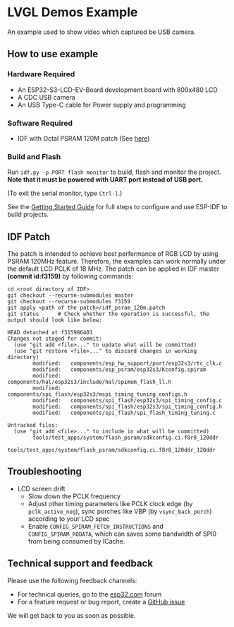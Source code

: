 # LVGL Demos Example

An example used to show video which captured be USB camera.

## How to use example

### Hardware Required

* An ESP32-S3-LCD-EV-Board development board with 800x480 LCD
* A CDC USB camera
* An USB Type-C cable for Power supply and programming

### Software Required

* IDF with Octal PSRAM 120M patch (See [here](../factory/README.md#idf-patch))

### Build and Flash

Run `idf.py -p PORT flash monitor` to build, flash and monitor the project. **Note that it must be powered with UART port instead of USB port.**

(To exit the serial monitor, type ``Ctrl-]``.)

See the [Getting Started Guide](https://docs.espressif.com/projects/esp-idf/en/latest/get-started/index.html) for full steps to configure and use ESP-IDF to build projects.

## IDF Patch

The patch is intended to achieve best perfermance of RGB LCD by using PSRAM 120MHz feature. Therefore, the examples can work normally under the default LCD PCLK of 18 MHz.
The patch can be applied in IDF master **(commit id:f3159)** by following commands:
```
cd <root directory of IDF>
git checkout --recurse-submodules master
git checkout --recurse-submodules f3159
git apply <path of the patch>/idf_psram_120m.patch
git status      # Check whether the operation is successful, the output should look like below:

HEAD detached at f315986401
Changes not staged for commit:
  (use "git add <file>..." to update what will be committed)
  (use "git restore <file>..." to discard changes in working directory)
        modified:   components/esp_hw_support/port/esp32s3/rtc_clk.c
        modified:   components/esp_psram/esp32s3/Kconfig.spiram
        modified:   components/hal/esp32s3/include/hal/spimem_flash_ll.h
        modified:   components/spi_flash/esp32s3/mspi_timing_tuning_configs.h
        modified:   components/spi_flash/esp32s3/spi_timing_config.c
        modified:   components/spi_flash/esp32s3/spi_timing_config.h
        modified:   components/spi_flash/spi_flash_timing_tuning.c

Untracked files:
  (use "git add <file>..." to include in what will be committed)
        tools/test_apps/system/flash_psram/sdkconfig.ci.f8r8_120ddr
        tools/test_apps/system/flash_psram/sdkconfig.ci.f8r8_120ddr_120ddr
```

## Troubleshooting

* LCD screen drift
  * Slow down the PCLK frequency
  * Adjust other timing parameters like PCLK clock edge (by `pclk_active_neg`), sync porches like VBP (by `vsync_back_porch`) according to your LCD spec
  * Enable `CONFIG_SPIRAM_FETCH_INSTRUCTIONS` and `CONFIG_SPIRAM_RODATA`, which can saves some bandwidth of SPI0 from being consumed by ICache.

## Technical support and feedback

Please use the following feedback channels:

* For technical queries, go to the [esp32.com](https://esp32.com/) forum
* For a feature request or bug report, create a [GitHub issue](https://github.com/espressif/esp-idf/issues)

We will get back to you as soon as possible.
